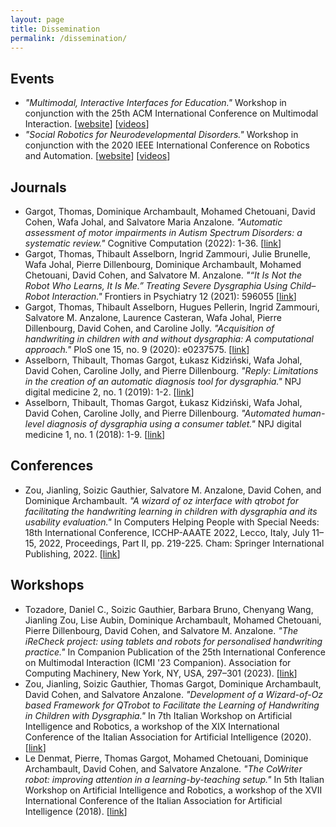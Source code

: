 ```yaml
---
layout: page
title: Dissemination
permalink: /dissemination/
---
```


## Events
- *"Multimodal, Interactive Interfaces for Education."* Workshop in conjunction with the 25th ACM International Conference on Multimodal Interaction. [[website](https://irecheck.github.io/icmi2023/)] [[videos](https://www.youtube.com/playlist?list=PLpVME1849bFlMTvQm-ZFpy5pS3vEhteh6)]
- *"Social Robotics for Neurodevelopmental Disorders."* Workshop in conjunction with the 2020 IEEE International Conference on Robotics and Automation. [[website](https://icra2020ndd.wordpress.com/)] [[videos](https://www.youtube.com/channel/UCMX-D4WIs27CVFFZvVIrWiw/)]

## Journals
- Gargot, Thomas, Dominique Archambault, Mohamed Chetouani, David Cohen, Wafa Johal, and Salvatore Maria Anzalone. *"Automatic assessment of motor impairments in Autism Spectrum Disorders: a systematic review."* Cognitive Computation (2022): 1-36. [[link](https://doi.org/10.1007/s12559-021-09940-8)]
- Gargot, Thomas, Thibault Asselborn, Ingrid Zammouri, Julie Brunelle, Wafa Johal, Pierre Dillenbourg, Dominique Archambault, Mohamed Chetouani, David Cohen, and Salvatore M. Anzalone. *"“It Is Not the Robot Who Learns, It Is Me.” Treating Severe Dysgraphia Using Child–Robot Interaction."* Frontiers in Psychiatry 12 (2021): 596055 [[link](https://doi.org/10.3389/fpsyt.2021.596055)]
- Gargot, Thomas, Thibault Asselborn, Hugues Pellerin, Ingrid Zammouri, Salvatore M. Anzalone, Laurence Casteran, Wafa Johal, Pierre Dillenbourg, David Cohen, and Caroline Jolly. *"Acquisition of handwriting in children with and without dysgraphia: A computational approach."* PloS one 15, no. 9 (2020): e0237575. [[link](https://doi.org/10.1371/journal.pone.0237575)]
- Asselborn, Thibault, Thomas Gargot, Łukasz Kidziński, Wafa Johal, David Cohen, Caroline Jolly, and Pierre Dillenbourg. *"Reply: Limitations in the creation of an automatic diagnosis tool for dysgraphia."* NPJ digital medicine 2, no. 1 (2019): 1-2. [[link](https://doi.org/10.1038/s41746-019-0115-z)]
- Asselborn, Thibault, Thomas Gargot, Łukasz Kidziński, Wafa Johal, David Cohen, Caroline Jolly, and Pierre Dillenbourg. *"Automated human-level diagnosis of dysgraphia using a consumer tablet."* NPJ digital medicine 1, no. 1 (2018): 1-9. [[link](https://doi.org/10.1038/s41746-018-0049-x)]

## Conferences
- Zou, Jianling, Soizic Gauthier, Salvatore M. Anzalone, David Cohen, and Dominique Archambault. *"A wizard of oz interface with qtrobot for facilitating the handwriting learning in children with dysgraphia and its usability evaluation."* In Computers Helping People with Special Needs: 18th International Conference, ICCHP-AAATE 2022, Lecco, Italy, July 11–15, 2022, Proceedings, Part II, pp. 219-225. Cham: Springer International Publishing, 2022. [[link](https://doi.org/10.1007/978-3-031-08645-8_26)]

## Workshops
- Tozadore, Daniel C., Soizic Gauthier, Barbara Bruno, Chenyang Wang, Jianling Zou, Lise Aubin, Dominique Archambault, Mohamed Chetouani, Pierre Dillenbourg, David Cohen, and Salvatore M. Anzalone. *"The iReCheck project: using tablets and robots for personalised handwriting practice."* In Companion Publication of the 25th International Conference on Multimodal Interaction (ICMI '23 Companion). Association for Computing Machinery, New York, NY, USA, 297–301 (2023). [[link](https://doi.org/10.1145/3610661.3616178)]
- Zou, Jianling, Soizic Gauthier, Thomas Gargot, Dominique Archambault, David Cohen, and Salvatore Anzalone. *"Development of a Wizard-of-Oz based Framework for QTrobot to Facilitate the Learning of Handwriting in Children with Dysgraphia."* In 7th Italian Workshop on Artificial Intelligence and Robotics, a workshop of the XIX International Conference of the Italian Association for Artificial Intelligence (2020). [[link](https://ceur-ws.org/Vol-2806/)]
- Le Denmat, Pierre, Thomas Gargot, Mohamed Chetouani, Dominique Archambault, David Cohen, and Salvatore Anzalone. *"The CoWriter robot: improving attention in a learning-by-teaching setup."* In 5th Italian Workshop on Artificial Intelligence and Robotics, a workshop of the XVII International Conference of the Italian Association for Artificial Intelligence (2018). [[link](http://ceur-ws.org/Vol-2352/)]
